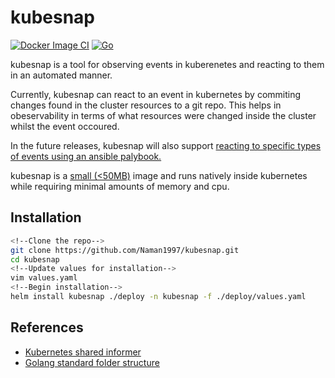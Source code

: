 # kubesnap
[![Docker Image CI](https://github.com/Naman1997/kubesnap/actions/workflows/docker-image.yml/badge.svg)](https://github.com/Naman1997/kubesnap/actions/workflows/docker-image.yml)
[![Go](https://github.com/Naman1997/kubesnap/actions/workflows/go.yml/badge.svg)](https://github.com/Naman1997/kubesnap/actions/workflows/go.yml)

kubesnap is a tool for observing events in kuberenetes and reacting to them in an automated manner.

Currently, kubesnap can react to an event in kubernetes by commiting changes found in the cluster resources to a git repo. This helps in obeservability in terms of what resources were changed inside the cluster whilst the event occoured.

In the future releases, kubesnap will also support [reacting to specific types of events using an ansible palybook.](https://github.com/Naman1997/kubesnap/issues/11)

kubesnap is a [small (<50MB)](https://hub.docker.com/layers/237378881/namanarora/kubesnap/latest/images/sha256-216355533e9c08b7794f476e7a337466fdaaf948513995243cdf6f8d1dd25369?context=repo) image and runs natively inside kubernetes while requiring minimal amounts of memory and cpu.

## Installation

```sh
<!--Clone the repo-->
git clone https://github.com/Naman1997/kubesnap.git
cd kubesnap
<!--Update values for installation-->
vim values.yaml
<!--Begin installation-->
helm install kubesnap ./deploy -n kubesnap -f ./deploy/values.yaml
```

## References
- [Kubernetes shared informer](https://gianarb.it/blog/kubernetes-shared-informer)
- [Golang standard folder structure](https://github.com/golang-standards/project-layout)
